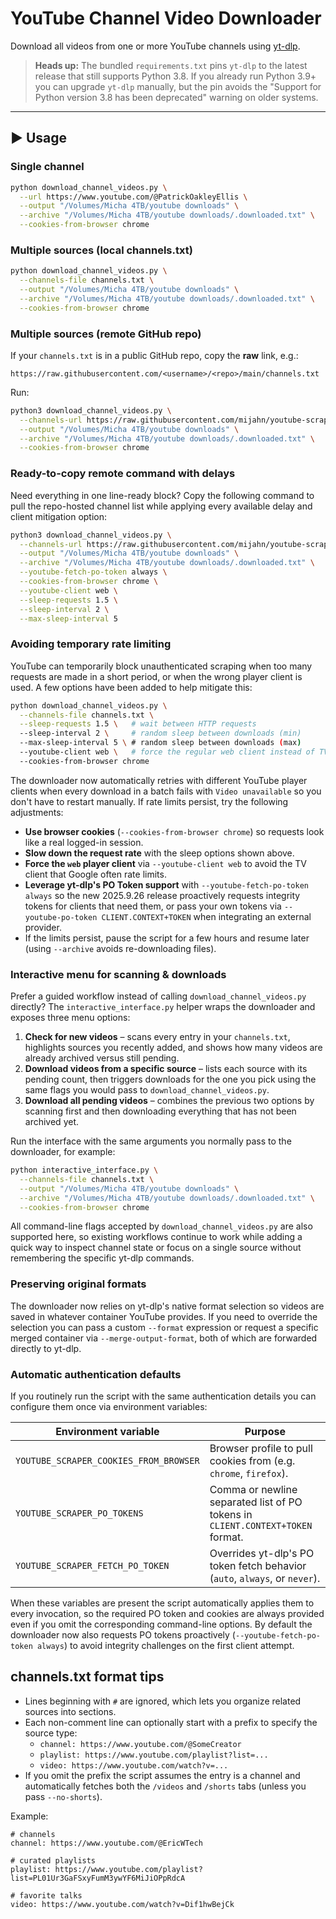 # YouTube Channel Video Downloader

Download all videos from one or more YouTube channels using [yt-dlp](https://github.com/yt-dlp/yt-dlp).

> **Heads up:** The bundled `requirements.txt` pins `yt-dlp` to the latest release that still supports Python 3.8. If you
> already run Python 3.9+ you can upgrade `yt-dlp` manually, but the pin avoids the "Support for Python version 3.8 has been
> deprecated" warning on older systems.

---

## ▶️ Usage

### Single channel
```bash
python download_channel_videos.py \
  --url https://www.youtube.com/@PatrickOakleyEllis \
  --output "/Volumes/Micha 4TB/youtube downloads" \
  --archive "/Volumes/Micha 4TB/youtube downloads/.downloaded.txt" \
  --cookies-from-browser chrome
```

### Multiple sources (local channels.txt)
```bash
python download_channel_videos.py \
  --channels-file channels.txt \
  --output "/Volumes/Micha 4TB/youtube downloads" \
  --archive "/Volumes/Micha 4TB/youtube downloads/.downloaded.txt" \
  --cookies-from-browser chrome
```

### Multiple sources (remote GitHub repo)
If your `channels.txt` is in a public GitHub repo, copy the **raw** link, e.g.:

```
https://raw.githubusercontent.com/<username>/<repo>/main/channels.txt
```

Run:
```bash
python3 download_channel_videos.py \
  --channels-url https://raw.githubusercontent.com/mijahn/youtube-scraper/main/channels.txt \
  --output "/Volumes/Micha 4TB/youtube downloads" \
  --archive "/Volumes/Micha 4TB/youtube downloads/.downloaded.txt" \
  --cookies-from-browser chrome

```

### Ready-to-copy remote command with delays
Need everything in one line-ready block? Copy the following command to pull the repo-hosted channel list while applying
every available delay and client mitigation option:

```bash
python3 download_channel_videos.py \
  --channels-url https://raw.githubusercontent.com/mijahn/youtube-scraper/main/channels.txt \
  --output "/Volumes/Micha 4TB/youtube downloads" \
  --archive "/Volumes/Micha 4TB/youtube downloads/.downloaded.txt" \
  --youtube-fetch-po-token always \
  --cookies-from-browser chrome \
  --youtube-client web \
  --sleep-requests 1.5 \
  --sleep-interval 2 \
  --max-sleep-interval 5
```

### Avoiding temporary rate limiting
YouTube can temporarily block unauthenticated scraping when too many requests are made in a short period, or when the wrong
player client is used. A few options have been added to help mitigate this:

```bash
python download_channel_videos.py \
  --channels-file channels.txt \
  --sleep-requests 1.5 \   # wait between HTTP requests
  --sleep-interval 2 \     # random sleep between downloads (min)
  --max-sleep-interval 5 \ # random sleep between downloads (max)
  --youtube-client web \   # force the regular web client instead of TV
  --cookies-from-browser chrome
```

The downloader now automatically retries with different YouTube player clients when every download in a batch fails with
`Video unavailable` so you don't have to restart manually. If rate limits persist, try the following adjustments:

- **Use browser cookies** (`--cookies-from-browser chrome`) so requests look like a real logged-in session.
- **Slow down the request rate** with the sleep options shown above.
- **Force the `web` player client** via `--youtube-client web` to avoid the TV client that Google often rate limits.
- **Leverage yt-dlp's PO Token support** with `--youtube-fetch-po-token always` so the new 2025.9.26 release proactively
  requests integrity tokens for clients that need them, or pass your own tokens via `--youtube-po-token
  CLIENT.CONTEXT+TOKEN` when integrating an external provider.
- If the limits persist, pause the script for a few hours and resume later (using `--archive` avoids re-downloading files).

### Interactive menu for scanning & downloads

Prefer a guided workflow instead of calling `download_channel_videos.py` directly? The `interactive_interface.py` helper
wraps the downloader and exposes three menu options:

1. **Check for new videos** – scans every entry in your `channels.txt`, highlights sources you recently added, and shows how
   many videos are already archived versus still pending.
2. **Download videos from a specific source** – lists each source with its pending count, then triggers downloads for the one
   you pick using the same flags you would pass to `download_channel_videos.py`.
3. **Download all pending videos** – combines the previous two options by scanning first and then downloading everything that
   has not been archived yet.

Run the interface with the same arguments you normally pass to the downloader, for example:

```bash
python interactive_interface.py \
  --channels-file channels.txt \
  --output "/Volumes/Micha 4TB/youtube downloads" \
  --archive "/Volumes/Micha 4TB/youtube downloads/.downloaded.txt" \
  --cookies-from-browser chrome
```

All command-line flags accepted by `download_channel_videos.py` are also supported here, so existing workflows continue to
work while adding a quick way to inspect channel state or focus on a single source without remembering the specific yt-dlp
commands.

### Preserving original formats

The downloader now relies on yt-dlp's native format selection so videos are saved in whatever container YouTube provides.
If you need to override the selection you can pass a custom `--format` expression or request a specific merged container via
`--merge-output-format`, both of which are forwarded directly to yt-dlp.

### Automatic authentication defaults

If you routinely run the script with the same authentication details you can configure them once via environment
variables:

| Environment variable | Purpose |
| --- | --- |
| `YOUTUBE_SCRAPER_COOKIES_FROM_BROWSER` | Browser profile to pull cookies from (e.g. `chrome`, `firefox`). |
| `YOUTUBE_SCRAPER_PO_TOKENS` | Comma or newline separated list of PO tokens in `CLIENT.CONTEXT+TOKEN` format. |
| `YOUTUBE_SCRAPER_FETCH_PO_TOKEN` | Overrides yt-dlp's PO token fetch behavior (`auto`, `always`, or `never`). |

When these variables are present the script automatically applies them to every invocation, so the required PO token and
cookies are always provided even if you omit the corresponding command-line options. By default the downloader now also
requests PO tokens proactively (`--youtube-fetch-po-token always`) to avoid integrity challenges on the first client
attempt.

## channels.txt format tips

- Lines beginning with `#` are ignored, which lets you organize related sources into sections.
- Each non-comment line can optionally start with a prefix to specify the source type:
  - `channel: https://www.youtube.com/@SomeCreator`
  - `playlist: https://www.youtube.com/playlist?list=...`
  - `video: https://www.youtube.com/watch?v=...`
- If you omit the prefix the script assumes the entry is a channel and automatically fetches both the `/videos` and `/shorts`
  tabs (unless you pass `--no-shorts`).

Example:

```
# channels
channel: https://www.youtube.com/@EricWTech

# curated playlists
playlist: https://www.youtube.com/playlist?list=PL01Ur3GaFSxyFumM3ywYF6MiJiOPpRdcA

# favorite talks
video: https://www.youtube.com/watch?v=Dif1hwBejCk
```
